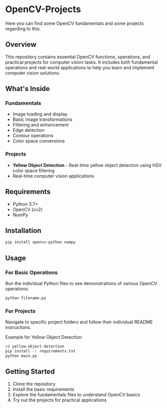 # OpenCV-Projects

Here you can find some OpenCV fundamentals and some projects regarding to this.

## Overview

This repository contains essential OpenCV functions, operations, and practical projects for computer vision tasks. It includes both fundamental operations and real-world applications to help you learn and implement computer vision solutions.

## What's Inside

### Fundamentals
- Image loading and display
- Basic image transformations
- Filtering and enhancement
- Edge detection
- Contour operations
- Color space conversions

### Projects
- **Yellow Object Detection** - Real-time yellow object detection using HSV color space filtering
- Real-time computer vision applications

## Requirements

- Python 3.7+
- OpenCV (cv2)
- NumPy

## Installation

```bash
pip install opencv-python numpy
```

## Usage

### For Basic Operations
Run the individual Python files to see demonstrations of various OpenCV operations:

```bash
python filename.py
```

### For Projects
Navigate to specific project folders and follow their individual README instructions.

Example for Yellow Object Detection:
```bash
cd yellow-object-detection
pip install -r requirements.txt
python main.py
```

## Getting Started

1. Clone the repository
2. Install the basic requirements
3. Explore the fundamentals files to understand OpenCV basics
4. Try out the projects for practical applications

